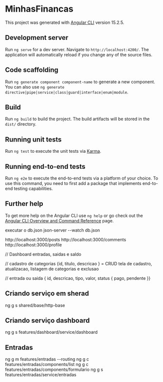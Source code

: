 # MinhasFinancas

This project was generated with [Angular CLI](https://github.com/angular/angular-cli) version 15.2.5.

## Development server

Run `ng serve` for a dev server. Navigate to `http://localhost:4200/`. The application will automatically reload if you change any of the source files.

## Code scaffolding

Run `ng generate component component-name` to generate a new component. You can also use `ng generate directive|pipe|service|class|guard|interface|enum|module`.

## Build

Run `ng build` to build the project. The build artifacts will be stored in the `dist/` directory.

## Running unit tests

Run `ng test` to execute the unit tests via [Karma](https://karma-runner.github.io).

## Running end-to-end tests

Run `ng e2e` to execute the end-to-end tests via a platform of your choice. To use this command, you need to first add a package that implements end-to-end testing capabilities.

## Further help

To get more help on the Angular CLI use `ng help` or go check out the [Angular CLI Overview and Command Reference](https://angular.io/cli) page.



executar o db.json
json-server --watch db.json

http://localhost:3000/posts
http://localhost:3000/comments
http://localhost:3000/profile



  

// Dashboard entradas, saidas e saldo

// cadastro de categorias {id, titulo, descricao } = CRUD tela de cadastro, atualizacao, listagem de categorias e exclusao

// entrada ou saida { id, descricao, tipo, valor, status { pago, pendente }}



## Criando serviço em sherad
ng g s shared/base/http-base


## Criando serviço dashboard
ng g s features/dashboard/service/dashboard



## Entradas
ng g m features/entradas --routing
ng g c features/entradas/components/list
ng g c features/entradas/components/formulario
ng g s features/entradas/service/entradas